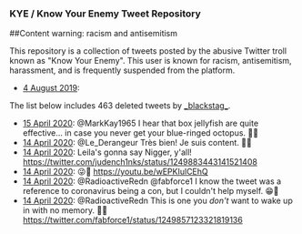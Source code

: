 ### KYE / Know Your Enemy Tweet Repository

##Content warning: racism and antisemitism

This repository is a collection of tweets posted by the abusive Twitter troll known as "Know Your Enemy".
This user is known for racism, antisemitism, harassment, and is frequently suspended from the platform.



* [ 4 August 2019](https://web.archive.org/web/20190804072308/https://twitter.com/Ropes4Traitors/status/1157914853140398080):




The list below includes 463 deleted tweets by
[\_blackstag\_](https://twitter.com/_blackstag_).

* [15 April 2020](https://web.archive.org/web/20200415185017/https://twitter.com/_blackstag_/status/1250496685807210497): @MarkKay1965 I hear that box jellyfish are quite effective... in case you never get your blue-ringed octopus. 🦑🐙
* [14 April 2020](https://web.archive.org/web/20200414033910/https://twitter.com/_blackstag_/status/1249905007941627905): @Le_Derangeur Très bien! Je suis content. 🤗😘
* [14 April 2020](https://web.archive.org/web/20200414021945/https://twitter.com/_blackstag_/status/1249883876236898304): Leila's gonna say Nigger, y'all! https://twitter.com/judench1nks/status/1249883443141521408
* [14 April 2020](https://web.archive.org/web/20200414015749/https://twitter.com/_blackstag_/status/1249870921118203904): 😜🤘 https://youtu.be/wEPKIulCEhQ
* [14 April 2020](https://web.archive.org/web/20200414010110/https://twitter.com/_blackstag_/status/1249865245927112710): @RadioactiveRedn @fabforce1 I know the tweet was a reference to coronavirus being a con, but I couldn't help myself. 😁🤪
* [14 April 2020](https://web.archive.org/web/20200414005519/https://twitter.com/_blackstag_/status/1249861242719735812): @RadioactiveRedn  This is one you *don't* want to wake up in with no memory. 🤣😘 https://twitter.com/fabforce1/status/1249857123321819136
